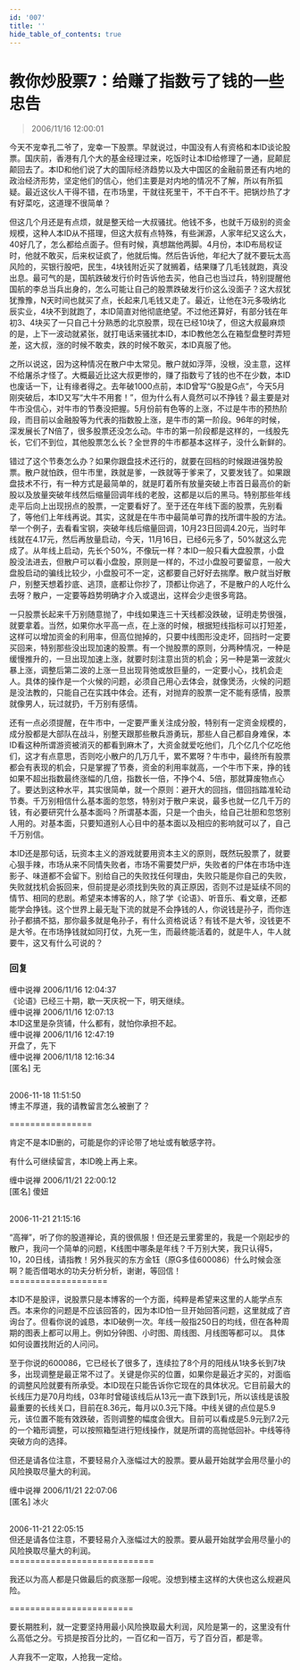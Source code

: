 ```yaml
---
id: '007'
title: ''
hide_table_of_contents: true
---
```


# 教你炒股票7：给赚了指数亏了钱的一些忠告

> 2006/11/16 12:00:01

今天不宠幸孔二爷了，宠幸一下股票。早就说过，中国没有人有资格和本ID谈论股票。国庆前，香港有几个大的基金经理过来，吃饭时让本ID给修理了一通，屁颠屁颠回去了。本ID和他们说了大的国际经济趋势以及大中国区的金融前景还有内地的政治经济形势，坚定他们的信心，他们主要是对内地的情况不了解，所以有所狐疑。最近这伙人干得不错，在市场里，干就往死里干，不干白不干。把锅炒热了才有好菜吃，这道理不很简单？
 
但这几个月还是有点烦，就是整天给一大叔骚扰。他钱不多，也就千万级别的资金规模，这种人本ID从不搭理，但这大叔有点特殊，有些渊源，人家年纪又这么大，40好几了，怎么都给点面子。但有时候，真想踹他两脚。4月份，本ID布局权证时，他就不敢买，后来权证疯了，他就后悔。然后告诉他，年纪大了就不要玩太高风险的，买银行股吧，民生，4块钱附近买了就搁着，结果赚了几毛钱就跑，真没出息。最可气的是，国航跌破发行价时告诉他去买，他自己也当过兵，特别提醒他国航的李总当兵出身的，怎么可能让自己的股票跌破发行价这么没面子？这大叔犹犹豫豫，N天时间也就买了点，长起来几毛钱又走了。最近，让他在3元多吸纳北辰实业，4块不到就跑了，本ID简直对他彻底绝望。不过他还算好，有部分钱在年初3、4块买了一只自己十分熟悉的北京股票，现在已经10块了，但这大叔最麻烦的是，上下一波动就紧张，就打电话来骚扰本ID，本ID教他怎么在箱型盘整时弄短差，这大叔，涨的时候不敢卖，跌的时候不敢买，本ID真服了他。

之所以说这，因为这种情况在散户中太常见。散户就如浮萍，没根，没主意，这样不给屠杀才怪了。大概最近比这大叔更惨的，赚了指数亏了钱的也不在少数，本ID也废话一下，让有缘者得之。去年破1000点前，本ID曾写“G股是G点”，今天5月刚突破后，本ID又写“大牛不用套！”，但为什么有人竟然可以不挣钱？最主要是对牛市没信心，对牛市的节奏没把握。5月份前有色等的上涨，不过是牛市的预热阶段，而目前以金融股等为代表的指数股上涨，是牛市的第一阶段。96年的时候，深发展长了N倍了，很多股票还没怎么动。牛市的第一阶段都是这样的，一线股先长，它们不到位，其他股票怎么长？全世界的牛市都基本这样子，没什么新鲜的。

错过了这个节奏怎么办？如果你跟盘技术还行的，就要在回档的时候跟进强势股票。散户就怕跌，但牛市里，跌就是爹，一跌就等于爹来了，又要发钱了。如果跟盘技术不行，有一种方式是最简单的，就是盯着所有放量突破上市首日最高价的新股以及放量突破年线然后缩量回调年线的老股，这都是以后的黑马。特别那些年线走平后向上出现拐点的股票，一定要看好了。至于还在年线下面的股票，先别看了，等他们上年线再说。其实，这就是在牛市中最简单可靠的找所谓牛股的方法。举一个例子，去看看宝钢，突破年线后缩量回调，10月23日回调4.20元，当时年线就在4.17元，然后再放量启动，今天，11月16日，已经6元多了，50%就这么完成了。从年线上启动，先长个50%，不像玩一样？本ID一般只看大盘股票，小盘股没法进去，但散户可以看小盘股，原则是一样的，不过小盘股可要留意，一般大盘股启动的骗线比较少，小盘股可不一定，这都要自己好好去揣摩。散户就当好散户，别整天想着抄底、逃顶，底都让你抄了，顶都让你逃了，不是散户的人吃什么去呀？散户，一定要等趋势明确才介入或退出，这样会少走很多弯路。

一只股票长起来千万别随意抛了，中线如果连三十天线都没跌破，证明走势很强，就要拿着。当然，如果你水平高一点，在上涨的时候，根据短线指标可以打短差，这样可以增加资金的利用率，但高位抛掉的，只要中线图形没走坏，回挡时一定要买回来，特别那些没出现加速的股票。有一个抛股票的原则，分两种情况，一种是缓慢推升的，一旦出现加速上涨，就要时刻注意出货的机会；另一种是第一波就火暴上涨，调整后第二波的上涨一旦出现背弛或放巨量的，一定要小心，找机会走人。具体的操作是一个火候的问题，必须自己用心去体会，就像煲汤，火候的问题是没法教的，只能自己在实践中体会。还有，对抛弃的股票一定不能有感情，股票就像男人，玩过就扔，千万别有感情。

还有一点必须提醒，在牛市中，一定要严重关注成分股，特别有一定资金规模的，成分股都是大部队在战斗，别整天跟那些散兵游勇玩，那些人自己都自身难保，本ID看这种所谓游资被消灭的都看到麻木了，大资金就爱吃他们，几个亿几个亿吃他们，这才有点意思，否则吃小散户的几万几千，累不累呀？牛市中，最终所有股票都会有表现的机会，只是掌握了节奏，资金的利用率就高，一个牛市下来，挣的钱如果不超出指数最终涨幅的几倍，指数长一倍，不挣个4、5倍，那就算废物点心了。要达到这种水平，其实很简单，就一个原则：避开大的回挡，借回挡踏准轮动节奏。千万别相信什么基本面的忽悠，特别对于散户来说，最多也就一亿几千万的钱，有必要研究什么基本面吗？所谓基本面，只是一个由头，给自己壮胆和忽悠别人用的。对基本面，只要知道别人心目中的基本面以及相应的影响就可以了，自己千万别信。

本ID还是那句话，玩资本主义的游戏就要用资本主义的原则，既然玩股票了，就要心狠手辣，市场从来不同情失败者，市场不需要焚尸炉，失败者的尸体在市场中连影子、味道都不会留下。别给自己的失败找任何理由，失败只能是你自己的失败，失败就找机会扳回来，但前提是必须找到失败的真正原因，否则不过是延续不同的情节、相同的悲剧。希望来本博客的人，除了学《论语》、听音乐、看文章，还都能学会挣钱。这个世界上最无耻下流的就是不会挣钱的人，你说钱是孙子，而你连孙子都搞不掂，那你最多就是龟孙子，有什么资格说话？有钱不是大爷，没钱更不是大爷。在市场挣钱就如同打仗，九死一生，而最终能活着的，就是牛人，牛人就要牛，这又有什么可说的？

### 回复

<div class='blog-comment'>
<span class='blog-comment-chan'>缠中说禅</span> 2006/11/16 12:04:37<br/>
《论语》已经三十期，歇一天庆祝一下，明天继续。
</div>

<div class='blog-comment'>
<span class='blog-comment-chan'>缠中说禅</span> 2006/11/16 12:07:13<br/>
本ID这里是杂货铺，什么都有，就怕你承担不起。
</div>

<div class='blog-comment'>
<span class='blog-comment-chan'>缠中说禅</span> 2006/11/16 12:47:19<br/>
开盘了，先下
</div>

<div class='blog-comment'>
<span class='blog-comment-chan'>缠中说禅</span> 2006/11/18 12:16:34<br/>
[匿名] 无 <br/><br/>

 
2006-11-18 11:51:50 <br/>
博主不厚道，我的请教留言怎么被删了？ 
 
================<br/>

肯定不是本ID删的，可能是你的评论带了地址或有敏感字符。

有什么可继续留言，本ID晚上再上来。
</div>

<div class='blog-comment'>
<span class='blog-comment-chan'>缠中说禅</span> 2006/11/21 22:00:12<br/>
[匿名] 傻妞 <br/><br/>

2006-11-21 21:15:16<br/>

“高禅”，听了你的股道禅论，真的很佩服！但还是云里雾里的，我是一个刚起步的散户，我问一个简单的问题，K线图中哪条是年线？千万别大笑，我只认得5，10，20日线，请指教！另外我买的东方金钰（原G多佳600086）什么时候会涨啊？能否借喝水的功夫分析分析，谢谢，等回信！<br/>
===================<br/>

本ID不是股评，说股票只是本博客的一个方面，纯粹是希望来这里的人能学点东西。本来你的问题是不应该回答的，因为本ID怕一旦开始回答问题，这里就成了咨询台了。但看你说的诚恳，本ID破例一次。年线一般指250日的均线，但在各种周期的图表上都可以用上。例如分钟图、小时图、周线图、月线图等都可以。
具体如何设置找附近的人问问。

至于你说的600086，它已经长了很多了，连续拉了8个月的阳线从1块多长到7块多，出现调整是最正常不过了。关键是你买的位置，如果你是最近才买的，对面临的调整风险就要有所承受。本ID现在只能告诉你它现在的具体状况。它目前最大的长线压力是70月均线，03年时曾碰该线后从13元一直下跌到1元，所以该线是该股最重要的长线关口，目前在8.36元，每月以0.3元下降。中线关键的点位是5.9元，该位置不能有效跌破，否则调整的幅度会很大。目前可以看成是5.9元到7.2元的一个箱形调整，可以按照箱型进行短线操作，就是所谓的高抛低回补。中线等待突破方向的选择。

但还是请各位注意，不要轻易介入涨幅过大的股票。要从最开始就学会用尽量小的风险换取尽量大的利润。 
</div>

<div class='blog-comment'>
<span class='blog-comment-chan'>缠中说禅</span> 2006/11/21 22:07:06<br/>
[匿名] 冰火 <br/><br/>


2006-11-21 22:05:15 <br/>
但还是请各位注意，不要轻易介入涨幅过大的股票。要从最开始就学会用尽量小的风险换取尽量大的利润。<br/>
============================<br/>

我还以为高人都是只做最后的疯涨那一段呢。没想到楼主这样的大侠也这么规避风险。 

========================<br/>

要长期胜利，就一定要坚持用最小风险换取最大利润，风险是第一的，这里没有什么高低之分。亏损是按百分比的，一百亿和一百万，亏了百分百，都是零。

人弃我不一定取，人抢我一定给。
</div>